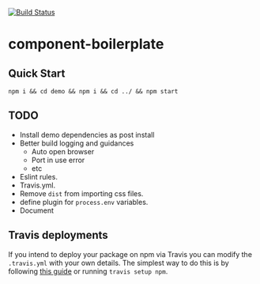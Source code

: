 [![Build Status](https://travis-ci.org/mderrick/react-component-boilerplate.svg?branch=master)](https://travis-ci.org/mderrick/react-component-boilerplate)

# component-boilerplate

## Quick Start

`npm i && cd demo && npm i && cd ../ && npm start`

## TODO
- Install demo dependencies as post install
- Better build logging and guidances
	- Auto open browser
	- Port in use error
	- etc
- Eslint rules.
- Travis.yml.
- Remove `dist` from importing css files.
- define plugin for `process.env` variables.
- Document

## Travis deployments

If you intend to deploy your package on npm via Travis you can modify the `.travis.yml` with your own details. The simplest way to do this is by following [this guide](https://docs.travis-ci.com/user/deployment/npm/) or running `travis setup npm`.

